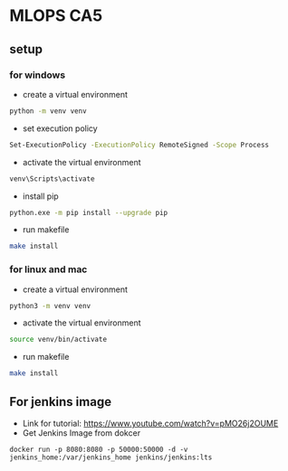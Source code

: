 # MLOPS CA5

## setup

### for windows

- create a virtual environment

```bash
python -m venv venv
```

- set execution policy

```bash
Set-ExecutionPolicy -ExecutionPolicy RemoteSigned -Scope Process
```

- activate the virtual environment

```bash
venv\Scripts\activate
```

- install pip

```bash
python.exe -m pip install --upgrade pip
```

- run makefile

```bash
make install
```

### for linux and mac

- create a virtual environment

```bash
python3 -m venv venv
```

- activate the virtual environment

```bash
source venv/bin/activate
```

- run makefile

```bash
make install
```

## For jenkins image
- Link for tutorial: https://www.youtube.com/watch?v=pMO26j2OUME
- Get Jenkins Image from dokcer
```
docker run -p 8080:8080 -p 50000:50000 -d -v jenkins_home:/var/jenkins_home jenkins/jenkins:lts
```